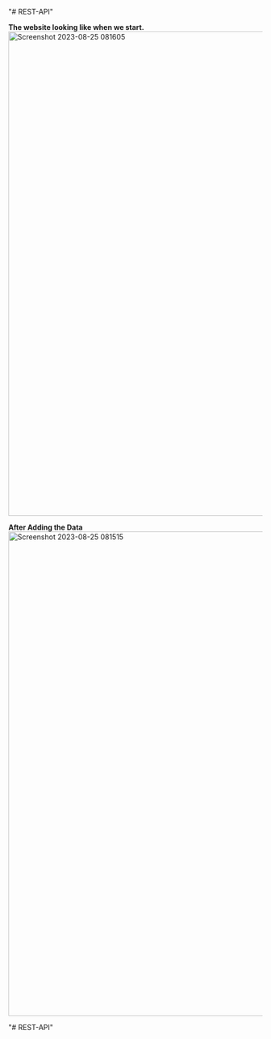 "# REST-API" 

**The website looking like when we start.**
<img width="960" alt="Screenshot 2023-08-25 081605" src="https://github.com/Irfan-Siddiqui-au52/REST-API/assets/96060447/403d9693-8961-4424-ab05-e945dd345492">


**After Adding the Data**
<img width="960" alt="Screenshot 2023-08-25 081515" src="https://github.com/Irfan-Siddiqui-au52/REST-API/assets/96060447/6c6415c6-b358-470d-8bd1-24ebca45d326">


"# REST-API" 
